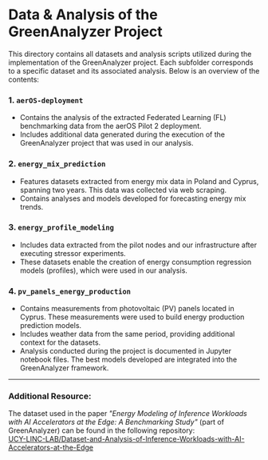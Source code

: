 # Data & Analysis of the GreenAnalyzer Project

This directory contains all datasets and analysis scripts utilized during the implementation of the GreenAnalyzer project. Each subfolder corresponds to a specific dataset and its associated analysis. Below is an overview of the contents:

### 1. `aerOS-deployment`
- Contains the analysis of the extracted Federated Learning (FL) benchmarking data from the aerOS Pilot 2 deployment.
- Includes additional data generated during the execution of the GreenAnalyzer project that was used in our analysis.

### 2. `energy_mix_prediction`
- Features datasets extracted from energy mix data in Poland and Cyprus, spanning two years. This data was collected via web scraping.
- Contains analyses and models developed for forecasting energy mix trends.

### 3. `energy_profile_modeling`
- Includes data extracted from the pilot nodes and our infrastructure after executing stressor experiments.
- These datasets enable the creation of energy consumption regression models (profiles), which were used in our analysis.

### 4. `pv_panels_energy_production`
- Contains measurements from photovoltaic (PV) panels located in Cyprus. These measurements were used to build energy production prediction models.
- Includes weather data from the same period, providing additional context for the datasets.
- Analysis conducted during the project is documented in Jupyter notebook files. The best models developed are integrated into the GreenAnalyzer framework.

---

### Additional Resource:
The dataset used in the paper *"Energy Modeling of Inference Workloads with AI Accelerators at the Edge: A Benchmarking Study"* (part of GreenAnalyzer) can be found in the following repository:  
[UCY-LINC-LAB/Dataset-and-Analysis-of-Inference-Workloads-with-AI-Accelerators-at-the-Edge](https://github.com/UCY-LINC-LAB/Dataset-and-Analysis-of-Inference-Workloads-with-AI-Accelerators-at-the-Edge)
